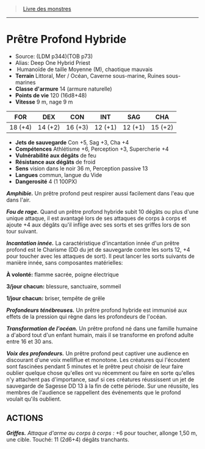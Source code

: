 ﻿> [Livre des monstres](tome_of_beasts.md)

---

# Prêtre Profond Hybride

- Source: (LDM p344)(TOB p73)
- Alias: Deep One Hybrid Priest
-  Humanoïde de taille Moyenne (M), chaotique mauvais
- **Terrain** Littoral, Mer / Océan, Caverne sous-marine, Ruines sous-marines
- **Classe d'armure** 14 (armure naturelle)
- **Points de vie** 120 (16d8+48)
- **Vitesse** 9 m, nage 9 m

|FOR|DEX|CON|INT|SAG|CHA|
|---|---|---|---|---|---|
|18 (+4)|14 (+2)|16 (+3)|12 (+1)|12 (+1)|15 (+2)|

- **Jets de sauvegarde** Con +5, Sag +3, Cha +4
- **Compétences** Athlétisme +6, Perception +3, Supercherie +4
- **Vulnérabilité aux dégâts** de feu
- **Résistance aux dégâts** de froid
- **Sens** vision dans le noir 36 m, Perception passive 13
- **Langues** commun, langue du Vide
- **Dangerosité** 4 (1 100PX)

**_Amphibie._** Un prêtre profond peut respirer aussi facilement dans l'eau que dans l'air.

**_Fou de rage._** Quand un prêtre profond hybride subit 10 dégâts ou plus d'une unique attaque, il est avantagé lors de ses attaques de corps à corps et ajoute +4 aux dégâts qu'il inflige avec ses sorts et ses griffes lors de son tour suivant.

**_Incantation innée._** La caractéristique d'incantation innée d'un prêtre profond est le Charisme (DD du jet de sauvegarde contre les sorts 12, +4 pour toucher avec les attaques de sort). Il peut lancer les sorts suivants de manière innée, sans composantes matérielles:

**À volonté:** flamme sacrée, poigne électrique

**3/jour chacun:** blessure, sanctuaire, sommeil

**1/jour chacun:** briser, tempête de grêle

**_Profondeurs ténébreuses._** Un prêtre profond hybride est immunisé aux effets de la pression qui règne dans les profondeurs de l'océan.

**_Transformation de l'océan._** Un prêtre profond né dans une famille humaine a d'abord tout d'un enfant humain, mais il se transforme en profond adulte entre 16 et 30 ans.

**_Voix des profondeurs._** Un prêtre profond peut captiver une audience en discourant d'une voix melliflue et monotone. Les créatures qui l'écoutent sont fascinées pendant 5 minutes et le prêtre peut choisir de leur faire oublier quelque chose qu'elles ont vu récemment ou faire en sorte qu'elles n'y attachent pas d'importance, sauf si ces créatures réussissent un jet de sauvegarde de Sagesse DD 13 à la fin de cette période. Sur une réussite, les membres de l'audience se rappellent des événements que le profond voulait qu'ils oublient.

## ACTIONS

**_Griffes._** _Attaque d'arme au corps à corps :_ +6 pour toucher, allonge 1,50 m, une cible. Touché: 11 (2d6+4) dégâts tranchants.

